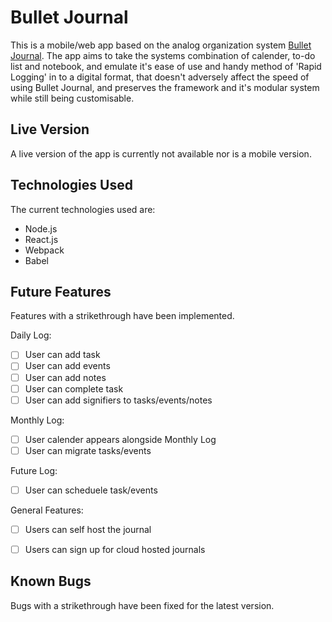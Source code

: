 # Bullet Journal

This is a mobile/web app based on the analog organization system
[Bullet Journal](http://bulletjournal.com/). The app aims to take the systems
combination of calender, to-do list and notebook, and emulate it's ease of use
and handy method of 'Rapid Logging' in to a digital format, that doesn't adversely
affect the speed of using Bullet Journal, and preserves the framework and it's
modular system while still being customisable.


## Live Version

A live version of the app is currently not available nor is a mobile version.


## Technologies Used

The current technologies used are:

- Node.js
- React.js
- Webpack
- Babel


## Future Features

Features with a strikethrough have been implemented.

Daily Log:
- [ ] User can add task
- [ ] User can add events
- [ ] User can add notes
- [ ] User can complete task
- [ ] User can add signifiers to tasks/events/notes

Monthly Log:
- [ ] User calender appears alongside Monthly Log
- [ ] User can migrate tasks/events

Future Log:
- [ ] User can scheduele task/events

General Features: 
- [ ] Users can self host the journal 
- [ ] Users can sign up for cloud hosted journals


## Known Bugs

Bugs with a strikethrough have been fixed for the latest version.

